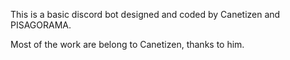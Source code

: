 This is a basic discord bot designed and coded by Canetizen and PISAGORAMA.

Most of the work are belong to Canetizen, thanks to him.
